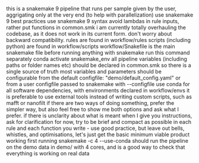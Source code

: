 
this is a snakemake 9 pipeline that runs per sample given by the user, aggrigating only at the very end (to help with parallelization)
use snakemake 9 best practices
use snakemake 9 syntax
avoid lambdas in rule inputs, rather put functions in common.smk
i am currently totally overhauling the codebase, as it does not work in its current form. don't worry about backward compatibility.
rules are found in workflow/rules
scripts (including python) are found in workflow/scripts
workflow/Snakefile is the main snakemake file
before running anything with snakemake run this command separately conda activate snakemake_env
all pipeline variables (including paths or folder names etc) should be declared in common.smk so there is a single source of truth
most variables and parameters should be configurable from the default configfile: "demo/default_config.yaml" or from a user configfile passed to snakemake with --configfile
use conda for all software dependencies, with environments declared in workflow/envs
it is preferable to use external tools instead of writing custom scripts, such as mafft or nanofilt
if there are two ways of doing something, prefer the simpler way, but also feel free to show me both options and ask what I prefer. 
if there is unclarity about what is meant when I give you instructions, ask for clarification
for now, try to be brief and compact as possible in each rule and each function you write - use good practice, but leave out bells, whistles, and optimisations, let's just get the basic minimum viable product working first
running snakemake -c 4 --use-conda should run the pipeline on the demo data in demo/ with 4 cores, and is a good way to check that everything is working on real data